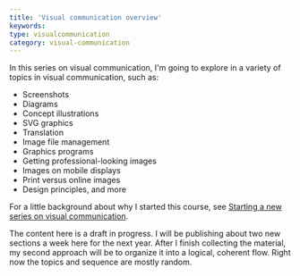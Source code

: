 ```yaml
---
title: 'Visual communication overview'
keywords:
type: visualcommunication
category: visual-communication
---
```


In this series on visual communication, I'm going to explore in a variety of topics in visual communication, such as:

* Screenshots
* Diagrams
* Concept illustrations
* SVG graphics
* Translation
* Image file management
* Graphics programs
* Getting professional-looking images
* Images on mobile displays
* Print versus online images
* Design principles, and more

For a little background about why I started this course, see [Starting a new series on visual communication](http://idratherbewriting.com/2016/03/12/new-series-on-visual-communication/). 

The content here is a draft in progress. I will be publishing about two new sections a week here for the next year. After I finish collecting the material, my second approach will be to organize it into a logical, coherent flow. Right now the topics and sequence are mostly random.
